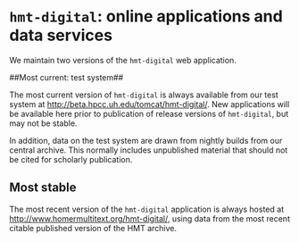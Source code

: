 # `hmt-digital`: online applications and data services #

We maintain two versions of the `hmt-digital` web application.

##Most current:  test system##

The most current version of `hmt-digital` is always available from our test system at <http://beta.hpcc.uh.edu/tomcat/hmt-digital/>.  New applications will be available here prior to publication of release versions of `hmt-digital`, but may not be stable.

In addition, data on the test system are drawn from nightly builds from our central archive.  This normally includes unpublished material that should not be cited for scholarly publication.


## Most stable ##

The most recent version of the `hmt-digital` application is always hosted at <http://www.homermultitext.org/hmt-digital/>, using data from the most recent citable published version of the HMT archive.  
